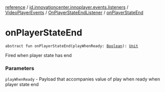 [reference](../../../index.md) / [id.innovationcenter.innoplayer.events.listeners](../../index.md) / [VideoPlayerEvents](../index.md) / [OnPlayerStateEndListener](index.md) / [onPlayerStateEnd](./on-player-state-end.md)

# onPlayerStateEnd

`abstract fun onPlayerStateEnd(playWhenReady: `[`Boolean`](https://kotlinlang.org/api/latest/jvm/stdlib/kotlin/-boolean/index.html)`): `[`Unit`](https://kotlinlang.org/api/latest/jvm/stdlib/kotlin/-unit/index.html)

Fired when player state has end

### Parameters

`playWhenReady` - Payload that accompanies value of play when ready when player state end